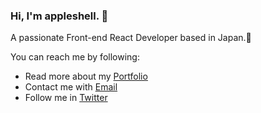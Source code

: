 ### Hi, I'm appleshell. 👋

A passionate Front-end React Developer based in Japan.📍

You can reach me by following:

- Read more about my [Portfolio](http://103.144.149.203/ad/login)
- Contact me with [Email](mailto:lvpansen@gmail.com)
- Follow me in [Twitter](https://twitter.com/Linmo_1)

<!--
**appleshell/appleshell** is a ✨ _special_ ✨ repository because its `README.md` (this file) appears on your GitHub profile.

Here are some ideas to get you started:

- 🔭 I’m currently working on ...
- 🌱 I’m currently learning ...
- 👯 I’m looking to collaborate on ...
- 🤔 I’m looking for help with ...
- 💬 Ask me about ...
- 📫 How to reach me: ...
- 😄 Pronouns: ...
- ⚡ Fun fact: ...
-->
